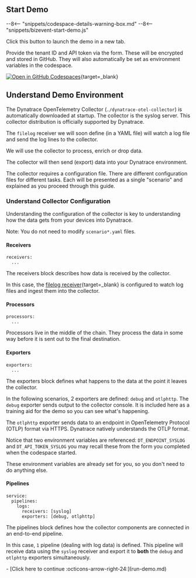 ## Start Demo

--8<-- "snippets/codespace-details-warning-box.md"
--8<-- "snippets/bizevent-start-demo.js"

Click this button to launch the demo in a new tab.

Provide the tenant ID and API token via the form. These will be encrypted and stored in GitHub. They will also automatically be set as environment variables in the codespace.

[![Open in GitHub Codespaces](https://github.com/codespaces/badge.svg)](https://codespaces.new/dynatrace/demo-opentelemetry-cleanup){target=_blank}

## Understand Demo Environment

The Dynatrace OpenTelemetry Collector (`./dynatrace-otel-collector`) is automatically downloaded at startup. The collector is the syslog server. This collector distribution is officially supported by Dynatrace.

The `filelog` receiver we will soon define (in a YAML file) will watch a log file and send the log lines to the collector.

We will use the collector to process, enrich or drop data.

The collector will then send (export) data into your Dynatrace environment.

The collector requires a configuration file. There are different configuration files for different tasks. Each will be presented as a single "scenario" and explained as you proceed through this guide.

### Understand Collector Configuration

Understanding the configuration of the collector is key to understanding how the data gets from your devices into Dynatrace.

Note: You do not need to modify `scenario*.yaml` files.

#### Receivers

```
receivers:
  ...
```

The receivers block describes how data is received by the collector.

In this case, the [filelog receiver](https://github.com/open-telemetry/opentelemetry-collector-contrib/tree/main/receiver/filelogreceiver){target=_blank} is configured to watch log files and ingest them into the collector.

#### Processors

```
processors:
  ...
```

Processors live in the middle of the chain. They process the data in some way before it is sent out to the final destination.

#### Exporters

```
exporters:
  ...
```

The exporters block defines what happens to the data at the point it leaves the collector.

In the following scenarios, 2 exporters are defined: `debug` and `otlphttp`. The `debug` exporter sends output to the collector console. It is included here as a training aid for the demo so you can see what's happening.

The `otlphttp` exporter sends data to an endpoint in OpenTelemetry Protocol (OTLP) format via HTTPS. Dynatrace natively understands the OTLP format.

Notice that two environment variables are referenced: `DT_ENDPOINT_SYSLOG` and `DT_API_TOKEN_SYSLOG` you may recall these from the form you completed when the codespace started.

These environment variables are already set for you, so you don't need to do anything else.

#### Pipelines

```
service:
  pipelines:
    logs:
      receivers: [syslog]
      exporters: [debug, otlphttp]
```

The pipelines block defines how the collector components are connected in an end-to-end pipeline.

In this case, `1` pipeline (dealing with log data) is defined. This pipeline will receive data using the `syslog` receiver and export it to **both** the `debug` and `otlphttp` exporters simultaneously.

<div class="grid cards" markdown>
- [Click here to continue :octicons-arrow-right-24:](run-demo.md)
</div>
